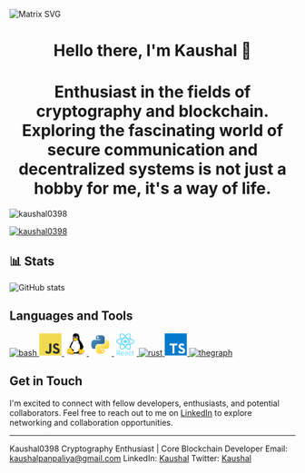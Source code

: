 ![Matrix SVG](https://raw.githubusercontent.com/rodrigograca31/rodrigograca31/master/matrix.svg)
<p>
  <h1 align="center"><b>Hello there, I'm Kaushal  👋</b></h1>
</p>

<h1 align="center"><b> Enthusiast in the fields of cryptography and blockchain. Exploring the fascinating world of secure communication and decentralized systems is not just a hobby for me, it's a way of life.</b></h1>

<p align="left"> <img src="https://komarev.com/ghpvc/?username=kaushal0398&label=Profile%20views&color=0e75b6&style=flat" alt="kaushal0398" /> </p>

<p align="left"> <a href="https://github.com/ryo-ma/github-profile-trophy"><img src="https://github-profile-trophy.vercel.app/?username=kaushal0398" alt="kaushal0398" /></a> </p>

## **📊 Stats**

![GitHub stats](https://github-readme-stats.vercel.app/api?username=Kaushal0398&show_icons=true&theme=tokyonight)


## Languages and Tools
<p align="left"> <a href="https://www.gnu.org/software/bash/" target="_blank" rel="noreferrer"> <img src="https://upload.wikimedia.org/wikipedia/commons/thumb/4/4b/Bash_Logo_Colored.svg/1200px-Bash_Logo_Colored.svg.png" alt="bash" width="40" height="40"/> </a> <a href="https://developer.mozilla.org/en-US/docs/Web/JavaScript" target="_blank" rel="noreferrer"> <img src="https://raw.githubusercontent.com/devicons/devicon/master/icons/javascript/javascript-original.svg" alt="javascript" width="40" height="40"/> </a> <a href="https://www.linux.org/" target="_blank" rel="noreferrer"> <img src="https://raw.githubusercontent.com/devicons/devicon/master/icons/linux/linux-original.svg" alt="linux" width="40" height="40"/> </a> <a href="https://mochajs.org" target="_blank" rel="noreferrer"> <a href="https://www.python.org" target="_blank" rel="noreferrer"> <img src="https://raw.githubusercontent.com/devicons/devicon/master/icons/python/python-original.svg" alt="python" width="40" height="40"/> </a> <a href="https://reactjs.org/" target="_blank" rel="noreferrer"> <img src="https://raw.githubusercontent.com/devicons/devicon/master/icons/react/react-original-wordmark.svg" alt="react" width="40" height="40"/> </a> <a href="https://www.rust-lang.org" target="_blank" rel="noreferrer"> <img src="https://encrypted-tbn0.gstatic.com/images?q=tbn:ANd9GcRpgvOBKj_7oMY-pm3o3m2vhHVA4EWPCZ6K1_ZrVANUuKuvYGdcGCMW73nRLS1lL1yKCEY&usqp=CAU" alt="rust" width="40" height="40"/> </a> <a href="https://www.typescriptlang.org/" target="_blank" rel="noreferrer"> <img src="https://raw.githubusercontent.com/devicons/devicon/master/icons/typescript/typescript-original.svg" alt="typescript" width="40" height="40"/> </a> <a href="https://thegraph.com/en/" target="_blank" rel="noreferrer"> <img src="https://avatars.githubusercontent.com/u/38020273?s=280&v=4" alt="thegraph" width="40" height="40"/> </a> </p>


## Get in Touch

I'm excited to connect with fellow developers, enthusiasts, and potential collaborators. Feel free to reach out to me on [LinkedIn](https://www.linkedin.com/in/kaushalpanpaliya/) to explore networking and collaboration opportunities.

---
Kaushal0398
Cryptography Enthusiast | Core Blockchain Developer
Email: kaushalpanpaliya@gmail.com
LinkedIn: [Kaushal](https://www.linkedin.com/in/kaushal-panpaliya-964799204/)
Twitter: [Kaushal](https://www.google.com/url?sa=t&rct=j&q=&esrc=s&source=web&cd=&cad=rja&uact=8&ved=2ahUKEwjkk9elioWBAxXGxDgGHdHLB5UQFnoECA8QAQ&url=https%3A%2F%2Ftwitter.com%2Fkaushal_sol&usg=AOvVaw1445VTKm_ej91vZUoDv5cG&opi=89978449)

